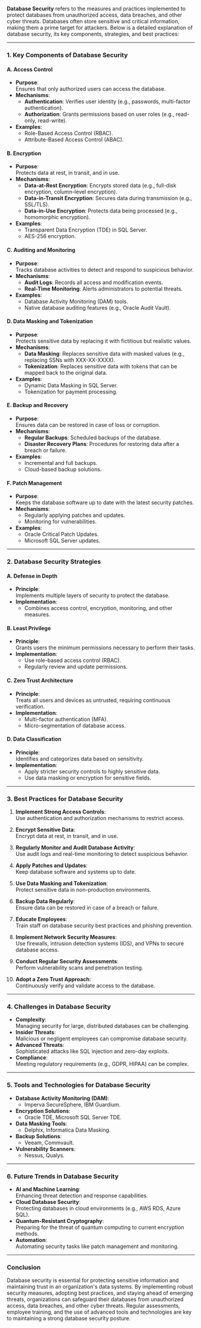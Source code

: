 **Database Security** refers to the measures and practices implemented to protect databases from unauthorized access, data breaches, and other cyber threats. Databases often store sensitive and critical information, making them a prime target for attackers. Below is a detailed explanation of database security, its key components, strategies, and best practices:

---

### **1. Key Components of Database Security**

#### **A. Access Control**
- **Purpose**:  
  Ensures that only authorized users can access the database.  
- **Mechanisms**:  
  - **Authentication**: Verifies user identity (e.g., passwords, multi-factor authentication).  
  - **Authorization**: Grants permissions based on user roles (e.g., read-only, read-write).  
- **Examples**:  
  - Role-Based Access Control (RBAC).  
  - Attribute-Based Access Control (ABAC).  

#### **B. Encryption**
- **Purpose**:  
  Protects data at rest, in transit, and in use.  
- **Mechanisms**:  
  - **Data-at-Rest Encryption**: Encrypts stored data (e.g., full-disk encryption, column-level encryption).  
  - **Data-in-Transit Encryption**: Secures data during transmission (e.g., SSL/TLS).  
  - **Data-in-Use Encryption**: Protects data being processed (e.g., homomorphic encryption).  
- **Examples**:  
  - Transparent Data Encryption (TDE) in SQL Server.  
  - AES-256 encryption.  

#### **C. Auditing and Monitoring**
- **Purpose**:  
  Tracks database activities to detect and respond to suspicious behavior.  
- **Mechanisms**:  
  - **Audit Logs**: Records all access and modification events.  
  - **Real-Time Monitoring**: Alerts administrators to potential threats.  
- **Examples**:  
  - Database Activity Monitoring (DAM) tools.  
  - Native database auditing features (e.g., Oracle Audit Vault).  

#### **D. Data Masking and Tokenization**
- **Purpose**:  
  Protects sensitive data by replacing it with fictitious but realistic values.  
- **Mechanisms**:  
  - **Data Masking**: Replaces sensitive data with masked values (e.g., replacing SSNs with XXX-XX-XXXX).  
  - **Tokenization**: Replaces sensitive data with tokens that can be mapped back to the original data.  
- **Examples**:  
  - Dynamic Data Masking in SQL Server.  
  - Tokenization for payment processing.  

#### **E. Backup and Recovery**
- **Purpose**:  
  Ensures data can be restored in case of loss or corruption.  
- **Mechanisms**:  
  - **Regular Backups**: Scheduled backups of the database.  
  - **Disaster Recovery Plans**: Procedures for restoring data after a breach or failure.  
- **Examples**:  
  - Incremental and full backups.  
  - Cloud-based backup solutions.  

#### **F. Patch Management**
- **Purpose**:  
  Keeps the database software up to date with the latest security patches.  
- **Mechanisms**:  
  - Regularly applying patches and updates.  
  - Monitoring for vulnerabilities.  
- **Examples**:  
  - Oracle Critical Patch Updates.  
  - Microsoft SQL Server updates.  

---

### **2. Database Security Strategies**

#### **A. Defense in Depth**
- **Principle**:  
  Implements multiple layers of security to protect the database.  
- **Implementation**:  
  - Combines access control, encryption, monitoring, and other measures.  

#### **B. Least Privilege**
- **Principle**:  
  Grants users the minimum permissions necessary to perform their tasks.  
- **Implementation**:  
  - Use role-based access control (RBAC).  
  - Regularly review and update permissions.  

#### **C. Zero Trust Architecture**
- **Principle**:  
  Treats all users and devices as untrusted, requiring continuous verification.  
- **Implementation**:  
  - Multi-factor authentication (MFA).  
  - Micro-segmentation of database access.  

#### **D. Data Classification**
- **Principle**:  
  Identifies and categorizes data based on sensitivity.  
- **Implementation**:  
  - Apply stricter security controls to highly sensitive data.  
  - Use data masking or encryption for sensitive fields.  

---

### **3. Best Practices for Database Security**

1. **Implement Strong Access Controls**:  
   Use authentication and authorization mechanisms to restrict access.  

2. **Encrypt Sensitive Data**:  
   Encrypt data at rest, in transit, and in use.  

3. **Regularly Monitor and Audit Database Activity**:  
   Use audit logs and real-time monitoring to detect suspicious behavior.  

4. **Apply Patches and Updates**:  
   Keep database software and systems up to date.  

5. **Use Data Masking and Tokenization**:  
   Protect sensitive data in non-production environments.  

6. **Backup Data Regularly**:  
   Ensure data can be restored in case of a breach or failure.  

7. **Educate Employees**:  
   Train staff on database security best practices and phishing prevention.  

8. **Implement Network Security Measures**:  
   Use firewalls, intrusion detection systems (IDS), and VPNs to secure database access.  

9. **Conduct Regular Security Assessments**:  
   Perform vulnerability scans and penetration testing.  

10. **Adopt a Zero Trust Approach**:  
    Continuously verify and validate access to the database.  

---

### **4. Challenges in Database Security**

- **Complexity**:  
  Managing security for large, distributed databases can be challenging.  
- **Insider Threats**:  
  Malicious or negligent employees can compromise database security.  
- **Advanced Threats**:  
  Sophisticated attacks like SQL injection and zero-day exploits.  
- **Compliance**:  
  Meeting regulatory requirements (e.g., GDPR, HIPAA) can be complex.  

---

### **5. Tools and Technologies for Database Security**

- **Database Activity Monitoring (DAM)**:  
  - Imperva SecureSphere, IBM Guardium.  
- **Encryption Solutions**:  
  - Oracle TDE, Microsoft SQL Server TDE.  
- **Data Masking Tools**:  
  - Delphix, Informatica Data Masking.  
- **Backup Solutions**:  
  - Veeam, Commvault.  
- **Vulnerability Scanners**:  
  - Nessus, Qualys.  

---

### **6. Future Trends in Database Security**

- **AI and Machine Learning**:  
  Enhancing threat detection and response capabilities.  
- **Cloud Database Security**:  
  Protecting databases in cloud environments (e.g., AWS RDS, Azure SQL).  
- **Quantum-Resistant Cryptography**:  
  Preparing for the threat of quantum computing to current encryption methods.  
- **Automation**:  
  Automating security tasks like patch management and monitoring.  

---

### **Conclusion**
Database security is essential for protecting sensitive information and maintaining trust in an organization's data systems. By implementing robust security measures, adopting best practices, and staying ahead of emerging threats, organizations can safeguard their databases from unauthorized access, data breaches, and other cyber threats. Regular assessments, employee training, and the use of advanced tools and technologies are key to maintaining a strong database security posture.
